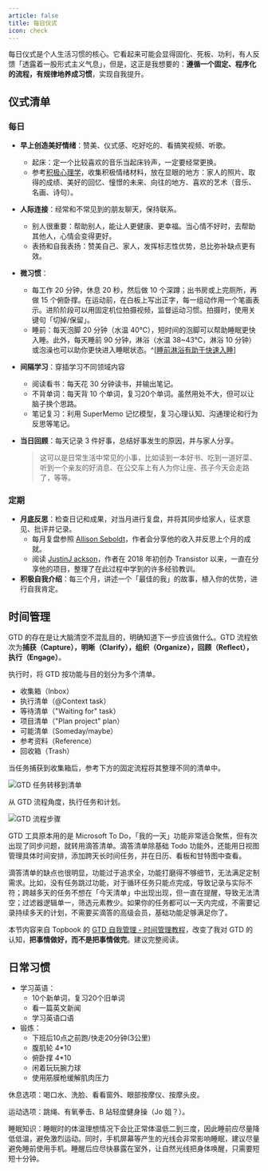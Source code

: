 ```yaml
---
article: false
title: 每日仪式
icon: check
---
```


每日仪式是个人生活习惯的核心。它看起来可能会显得固化、死板、功利，有人反馈「透露着一股形式主义气息」，但是，这正是我想要的：**遵循一个固定、程序化的流程，有规律地养成习惯**，实现自我提升。

## 仪式清单

### 每日

- **早上创造美好情绪**：赞美、仪式感、吃好吃的、看搞笑视频、听歌。

  - 起床：定一个比较喜欢的音乐当起床铃声，一定要经常更换。
  - 参考[积极心理学](https://www.xuetangx.com/course/THU07111001088/)，收集积极情绪材料，放在显眼的地方：家人的照片、取得的成绩、美好的回忆、憧憬的未来、向往的地方、喜欢的艺术（音乐、名画、诗句）。

- **人际连接**：经常和不常见到的朋友聊天，保持联系。

  - 别人很重要：帮助别人，能让人更健康、更幸福。当心情不好时，去帮助其他人，心情会变得更好。
  - 表扬和自我表扬：赞美自己、家人，发挥标志性优势，总比弥补缺点更有效。

- **微习惯**：
  - 每工作 20 分钟，休息 20 秒，然后做 10 个深蹲；出书房或上完厕所，再做 15 个俯卧撑。在运动前，在白板上写出正字，每一组动作用一个笔画表示。进阶阶段可以用固定机位拍摄视频，监督运动习惯。拍摄时，使用关键句「切掉/保留」。
  - 睡前：每天泡脚 20 分钟（水温 40℃），短时间的泡脚可以帮助睡眠更快入睡。此外，每天睡前 90 分钟，淋浴（水温 38~43℃，淋浴 10 分钟）或泡澡也可以助你更快进入睡眠状态。^[[睡前淋浴有助于快速入睡](https://www.solidot.org/story?sid=72099)]

- **间隔学习**：穿插学习不同领域内容

  - 阅读看书：每天花 30 分钟读书，并输出笔记。
  - 不背单词：每天背 10 个单词，复习20个单词。虽然用处不大，但可以让脑子换个思路。
  - 笔记复习：利用 SuperMemo 记忆模型，复习心理认知、沟通理论和行为反思等笔记。

- **当日回顾**：每天记录 3 件好事，总结好事发生的原因，并与家人分享。

  > 这可以是日常生活中常见的小事，比如读到一本好书、吃到一道好菜、听到一个亲友的好消息、在公交车上有人为你让座、孩子今天会走路了，等等。

### 定期

- **月底反思**：检查日记和成果，对当月进行复盘，并将其同步给家人，征求意见、批评并记录。
  - 每月复盘参照 [Allison Seboldt](https://allisonseboldt.com/)，作者会分享他的收入并反思上个月的成就。
  - 阅读 [JustinJ ackson](https://justinjackson.ca/bootstrap)，作者在 2018 年初创办 Transistor 以来，一直在分享他的项目，整理了在此过程中学到的许多经验教训。
- **积极自我介绍**：每三个月，讲述一个「最佳的我」的故事，植入你的优势，进行自我肯定。

## 时间管理

GTD 的存在是让大脑清空不混乱目的，明确知道下一步应该做什么。GTD 流程依次为**捕获（Capture），明晰（Clarify），组织（Organize），回顾（Reflect），执行（Engage）**。

执行时，将 GTD 按功能与目的划分为多个清单。

- 收集箱（Inbox）
- 执行清单（@Context task）
- 等待清单（"Waiting for" task）
- 项目清单（"Plan project" plan）
- 可能清单（Someday/maybe）
- 参考资料（Reference）
- 回收箱（Trash）

当任务捕获到收集箱后，参考下方的固定流程将其整理不同的清单中。

![](https://img.newzone.top/2022-11-02-11-02-43.png "GTD 任务转移到清单")

从 GTD 流程角度，执行任务和计划。

![](https://img.newzone.top/2022-11-03-18-51-18.png "GTD 流程步骤")

GTD 工具原本用的是 Microsoft To Do，「我的一天」功能非常适合聚焦，但有次出现了同步问题，就转用滴答清单。滴答清单除基础 Todo 功能外，还能用日视图管理具体时间安排，添加跨天长时间任务，并在日历、看板和甘特图中查看。

滴答清单的缺点也很明显，功能过于追求全，功能打磨得不够细节，无法满足定制需求。比如，没有任务跳过功能，对于循环任务只能点完成，导致记录与实际不符；跨越多天的任务不想在「今天清单」中出现出现，但一直在提醒，导致无法清空；过滤器逻辑单一，筛选元素教少。如果你的任务都可以一天内完成，不需要记录持续多天的计划，不需要买滴答的高级会员，基础功能足够满足你了。

本节内容来自 Topbook 的 [GTD 自我管理 - 时间管理教程](https://topbook.cc/course/detail/153)，改变了我对 GTD 的认知，**把事情做好，而不是把事情做完**。建议完整阅读。

## 日常习惯

- 学习英语：
  - 10个新单词，复习20个旧单词
  - 看一篇英文新闻
  - 学习英语口语
- 锻炼：
  - 下班后10点之前跑/快走20分钟(3公里)
  - 腹肌轮 4*10
  - 俯卧撑 4*10
  - 闲着玩玩腕力球
  - 使用筋膜枪缓解肌肉压力

休息选项：喝口水、洗脸、看看窗外、眼部按摩仪、按摩头皮。

运动选项：跳绳、有氧拳击、B 站轻度健身操（Jo 姐？）。

睡眠知识：睡眠时的体温理想情况下会比正常体温低二到三度，因此睡前应尽量降低低温，避免激烈运动。同时，手机屏幕等产生的光线会非常影响睡眠，建议尽量避免睡前使用手机。睡醒后应尽快暴露在室外，让自然光线把身体唤醒，只需要短短十分钟。
